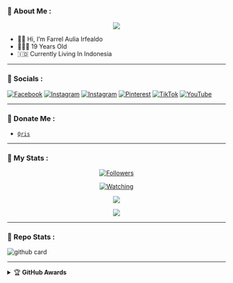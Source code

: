 ### :rocket: About Me :

<p align="center">
  <img src="https://i.ibb.co.com/NtBxrm3/3f7a1f1beaa402b09bb3cdcfd4545a3e.jpg"/>
</p>

- 👋🏻 Hi, I’m Farrel Aulia Irfealdo
- 👨🏻‍🦱 19 Years Old
- 🇮🇩 Currently Living In Indonesia

---

### :rocket: Socials :
[![Facebook](https://img.shields.io/badge/Facebook-%231877F2.svg?logo=Facebook&logoColor=white)](https://facebook.com/farelelite) 
[![Instagram](https://img.shields.io/badge/WhatsApp-25D366?logo=whatsapp&logoColor=white)](https://wa.me/+6287793871423?text=hallo%20bang)
[![Instagram](https://img.shields.io/badge/Instagram-%23E4405F.svg?logo=Instagram&logoColor=white)](https://instagram.com/farrelauliairfealdo_)
[![Pinterest](https://img.shields.io/badge/Pinterest-%23E60023.svg?logo=Pinterest&logoColor=white)](https://pinterest.com/farrelauliairfealdo)
[![TikTok](https://img.shields.io/badge/TikTok-%23000000.svg?logo=TikTok&logoColor=white)](https://tiktok.com/@farrel.aulia.irfealdo)
[![YouTube](https://img.shields.io/badge/YouTube-%23FF0000.svg?logo=YouTube&logoColor=white)](https://youtube.com/@Tenka-MD) 

---

### :rocket: Donate Me :

- [`Qris`](https://i.ibb.co.com/DYDy06c/IMG-20240703-WA0021.jpg)

---

### :rocket: My Stats :
<p align="center"><a href="https://github.com/farrelauliairfealdo29/followers"><img title="Followers" src="https://img.shields.io/github/followers/farrelauliairfealdo29?color=red&style=flat-square"></a></p>
<p align="center"><a href="https://komarev.com/ghpvc/?username=farrelauliairfealdo29&color=blue&style=flat-square&label=Profile+Views"><img title="Watching" src="https://komarev.com/ghpvc/?username=farrelauliairfealdo&color=green&style=flat-square&label=Profile+View"></a>
</p>
<p align="center"><a href="https://github.com/farrelauliairfealdo29"><img src="https://github-readme-stats.vercel.app/api?username=farrelauliairfealdo&show_icons=true&theme=radical"></a></p>
<p align="center"><a href="https://github.com/farrelauliairfealdo29"><img src="https://github-readme-stats.vercel.app/api/top-langs/?username=farrelauliairfealdo29&theme=radical&layout=compact"></a></p>

---

### :rocket: Repo Stats : 
![github card](https://github-readme-stats.vercel.app/api/pin/?username=farrelauliairfealdo29&repo=neoxr-bot&theme=radical)

---

<details>
    <summary>&#127942 <b>GitHub Awards</b></summary><br/>

![Github Trophy](https://github-profile-trophy.vercel.app/?username=farrelauliairfealdo29)

</details>
